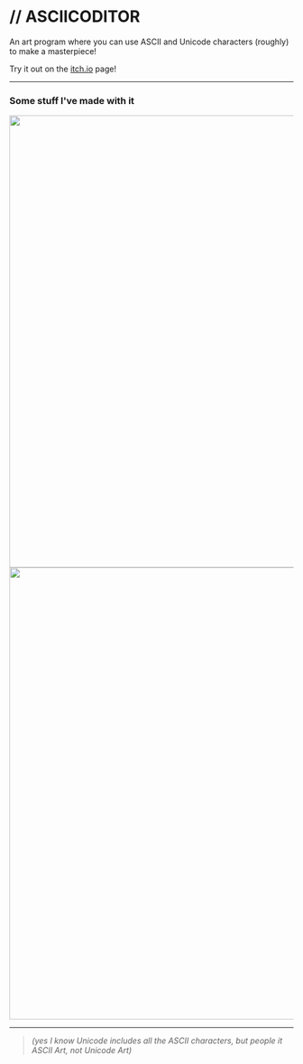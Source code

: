 # // ASCIICODITOR

An art program where you can use ASCII and Unicode characters (roughly) to make a masterpiece!

Try it out on the [itch.io](https://goobst.itch.io/asciicoditor) page!

---

### Some stuff I've made with it
<img src=https://github.com/user-attachments/assets/0d873774-0f9b-4dbb-9a27-e46af5c31879 width=800>
<img src=https://github.com/user-attachments/assets/f22e12a6-6eb1-462d-a04a-216ba7a84410 width=800>

---
> *(yes I know Unicode includes all the ASCII characters, but people it ASCII Art, not Unicode Art)*
